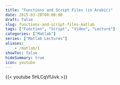 ```yaml
---
title: "Functions and Script Files (in Arabic)"
date: 2015-03-28T00:00:00
draft: false
slug: functions-and-script-files-matlab
tags: ["Function", "Script", "Video", "Lecture"]
categories: ["Matlab"]
series: ["Matlab Lectures"]
aliases:
    - /matlab/1
showToc: false
hideSummary: true
icon: youtube
---
```


{{< youtube 5HLCqVfJivk >}}